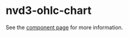 nvd3-ohlc-chart
===============

See the [component page](http://renatoutsch.github.io/poly-nvd3/nvd3-ohlc-chart) for more information.
